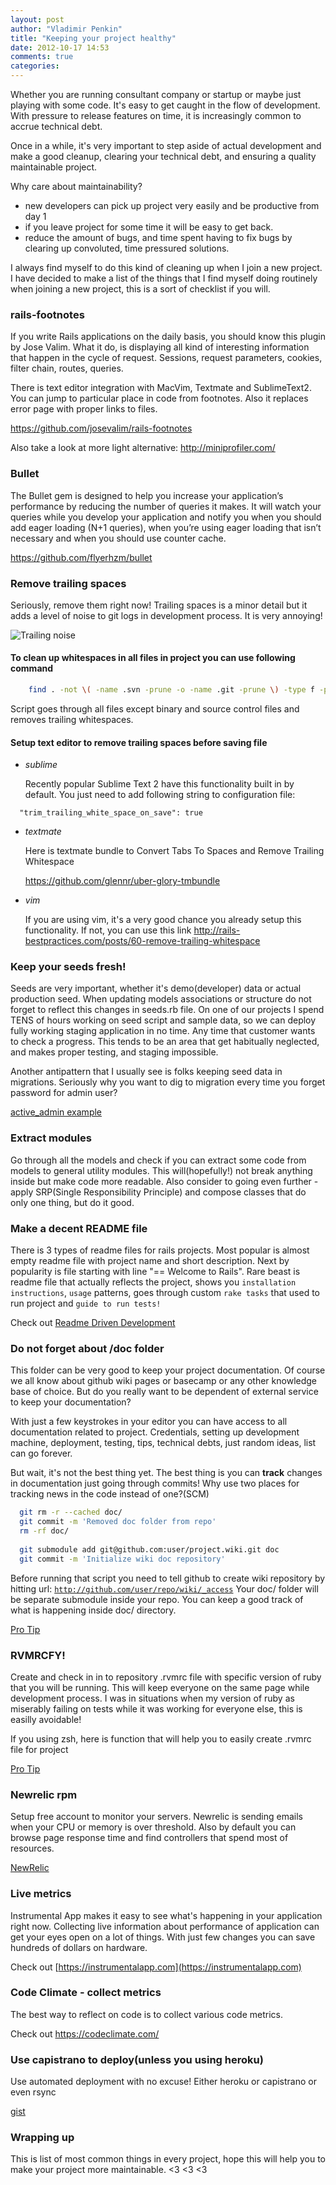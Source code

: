 ```yaml
---
layout: post
author: "Vladimir Penkin"
title: "Keeping your project healthy"
date: 2012-10-17 14:53
comments: true
categories:
---
```


Whether you are running consultant company or startup or maybe just playing with some code. It's easy to get caught in the flow of development. With pressure to release features on time, it is increasingly common to accrue technical debt.

Once in a while, it's very important to step aside of actual development and make a good cleanup, clearing your technical debt, and ensuring a quality maintainable project.  

Why care about maintainability?

  * new developers can pick up project very easily and be productive from day 1
  * if you leave project for some time it will be easy to get back.
  * reduce the amount of bugs, and time spent having to fix bugs by clearing up convoluted, time pressured solutions.
                                      
I always find myself to do this kind of cleaning up when I join a new project. I have decided to make a list of the things that I find myself doing routinely when joining a new project, this is a sort of checklist if you will.

### rails-footnotes

  If you write Rails applications on the daily basis, you should know this plugin by Jose Valim. What it do, is displaying all kind of interesting information that happen in the cycle of request. Sessions, request parameters, cookies, filter chain, routes, queries.
             
  There is text editor integration with MacVim, Textmate and SublimeText2. You can jump to particular place in code from footnotes. Also it replaces error page with proper links to files.

  <https://github.com/josevalim/rails-footnotes>

  Also take a look at more light alternative:
  <http://miniprofiler.com/>

### Bullet

  The Bullet gem is designed to help you increase your application’s performance by reducing the number of queries it makes. It will watch your queries while you develop your application and notify you when you should add eager loading (N+1 queries), when you’re using eager loading that isn’t necessary and when you should use counter cache.

  <https://github.com/flyerhzm/bullet>

### Remove trailing spaces

  Seriously, remove them right now! Trailing spaces is a minor detail but it adds a level of noise to git logs in development process. It is very annoying!

![Trailing noise](/images/trailing_whitespaces.png)

#### To clean up whitespaces in all files in project you can use following command

```bash
    find . -not \( -name .svn -prune -o -name .git -prune \) -type f -print0 | xargs -0 file -In | grep -v binary | cut -d ":" -f1 | xargs -0 sed -i '' -E "s/[[:space:]]*$//"
```

  Script goes through all files except binary and source control files and removes trailing whitespaces.

#### Setup text editor to remove trailing spaces before saving file

  * _sublime_

    Recently popular Sublime Text 2 have this functionality built in by default. You just need to add following string to configuration file:
```
  "trim_trailing_white_space_on_save": true
```

  * _textmate_

    Here is textmate bundle to Convert Tabs To Spaces and Remove Trailing Whitespace

    <https://github.com/glennr/uber-glory-tmbundle>

  * _vim_

    If you are using vim, it's a very good chance you already setup this functionality.
    If not, you can use this link <http://rails-bestpractices.com/posts/60-remove-trailing-whitespace>

### Keep your seeds fresh!

  Seeds are very important, whether it's demo(developer) data or actual production seed. 
  When updating models associations or structure do not forget to reflect this changes in seeds.rb file.
  On one of our projects I spend TENS of hours working on seed script and sample data, so we can deploy fully working staging application in no time. Any time that customer wants to check a progress. This tends to be an area that get habitually neglected, and makes proper testing, and staging impossible.

  Another antipattern that I usually see is folks keeping seed data in migrations. Seriously why you want to dig to migration every time you forget password for admin user?

[active_admin example](https://github.com/gregbell/active_admin/blob/master/lib/generators/active_admin/devise/devise_generator.rb#L49)

### Extract modules

  Go through all the models and check if you can extract some code from models to general utility modules. This will(hopefully!) not break anything inside but make code more readable.
  Also consider to going even further - apply SRP(Single Responsibility Principle) and compose classes that do only one thing, but do it good.

### Make a decent README file
  There is 3 types of readme files for rails projects. Most popular is almost empty readme file with project name and short description. Next by popularity is file starting with line "== Welcome to Rails". Rare beast is readme file that actually reflects the project, shows you <code>installation instructions</code>, <code>usage</code> patterns, goes through custom <code>rake tasks</code> that used to run project and <code>guide to run tests!</code>
  
Check out [Readme Driven Development](http://tom.preston-werner.com/2010/08/23/readme-driven-development.html)

### Do not forget about /doc folder

  This folder can be very good to keep your project documentation. Of course we all know about github wiki pages or basecamp or any other knowledge base of choice. But do you really want to be dependent of external service to keep your documentation?
  
  With just a few keystrokes in your editor you can have access to all documentation related to project. Credentials, setting up development machine, deployment, testing, tips, technical debts, just random ideas, list can go forever.
  
  But wait, it's not the best thing yet. The best thing is you can __track__ changes in documentation just going through commits! Why use two places for tracking news in the code instead of one?(SCM)          
  
```bash
  git rm -r --cached doc/
  git commit -m 'Removed doc folder from repo'
  rm -rf doc/
  
  git submodule add git@github.com:user/project.wiki.git doc
  git commit -m 'Initialize wiki doc repository'
```
                                        
Before running that script you need to tell github to create wiki repository by hitting url: <code>http://github.com/user/repo/wiki/_access</code>
Your doc/ folder will be separate submodule inside your repo. You can keep a good track of what is happening inside doc/ directory.

[Pro Tip](http://coderwall.com/p/vuy3nq)

### RVMRCFY!
  Create and check in in to repository .rvmrc file with specific version of ruby that you will be running. This will keep everyone on the same page while development process. I was in situations when my version of ruby as miserably failing on tests while it was working for everyone else, this is easilly avoidable!
  
  If you using zsh, here is function that will help you to easily create .rvmrc file for project

[Pro Tip](http://coderwall.com/p/41he7a?i=2&p=1&q=author%3Ashell&t%5B%5D=shell)
                                
### Newrelic rpm

  Setup free account to monitor your servers. Newrelic is sending emails when your CPU or memory is over threshold.
  Also by default you can browse page response time and find controllers that spend most of resources.

[NewRelic](http://newrelic.com/)

### Live metrics

  Instrumental App makes it easy to see what's happening in your application right now.
  Collecting live information about performance of application can get your eyes open on a lot of things. With just few changes you can save hundreds of dollars on hardware.

  Check out [https://instrumentalapp.com](https://instrumentalapp.com)

### Code Climate - collect metrics

  The best way to reflect on code is to collect various code metrics.

  Check out <https://codeclimate.com/>

### Use capistrano to deploy(unless you using heroku)

  Use automated deployment with no excuse! Either heroku or capistrano or even rsync

  [gist](https://gist.github.com/2161449)

### Wrapping up

  This is list of most common things in every project, hope this will help you to make your project more maintainable. <3 <3 <3